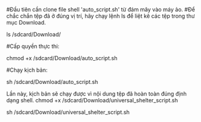 #Đầu tiên cần clone file shell 'auto_script.sh' từ đám mây vào máy ảo.
#Để chắc chắn tệp đã ở đúng vị trí, hãy chạy lệnh ls để liệt kê các tệp trong thư mục Download.

ls /sdcard/Download/

#Cấp quyền thực thi:

chmod +x /sdcard/Download/auto_script.sh

#Chạy kịch bản:

sh /sdcard/Download/auto_script.sh

Lần này, kịch bản sẽ chạy được vì nội dung tệp đã hoàn toàn đúng định dạng shell.
chmod +x /sdcard/Download/universal_shelter_script.sh

sh /sdcard/Download/universal_shelter_script.sh
